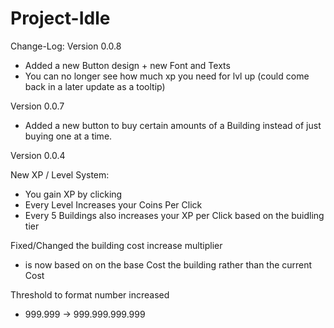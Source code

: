 # Project-Idle

Change-Log:
Version 0.0.8
 - Added a new Button design + new Font and Texts
 - You can no longer see how much xp you need for lvl up
  (could come back in a later update as a tooltip)
  
Version 0.0.7
 - Added a new button to buy certain amounts of a Building instead of just buying one at a time.

Version 0.0.4

New XP / Level System:
  - You gain XP by clicking
  - Every Level Increases your Coins Per Click
  - Every 5 Buildings also increases your XP per Click based on the buidling tier

Fixed/Changed the building cost increase multiplier
  - is now based on on the base Cost the building rather than the current Cost
 
Threshold to format number increased
  - 999.999 -> 999.999.999.999
